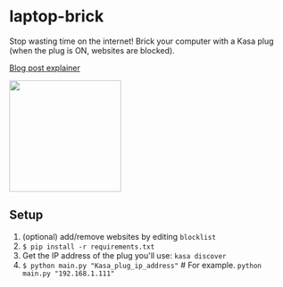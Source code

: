 # laptop-brick

Stop wasting time on the internet! Brick your computer with a Kasa plug (when the plug is ON, websites are blocked).

[Blog post explainer](https://www.neilchen.co/blog/kasa)

<img src="https://cdn.thewirecutter.com/wp-content/media/2024/08/smart-plug-2048px-2206.jpg" width="200"/>

## Setup

1. (optional) add/remove websites by editing `blocklist`
2. `$ pip install -r requirements.txt`
3. Get the IP address of the plug you'll use: `kasa discover`
4. `$ python main.py "Kasa_plug_ip_address"` # For example. `python main.py "192.168.1.111"`
